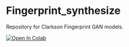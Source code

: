 # Fingerprint_synthesize

Repository for Clarkson Fingerprint GAN models.

[![Open In Colab](https://colab.research.google.com/assets/colab-badge.svg)](https://colab.research.google.com/github/keivanB/Clarkson_Finger_Gen/blob/main/Gen_Samples.ipynb)
